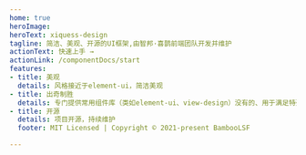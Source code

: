 ```yaml
---
home: true
heroImage:
heroText: xiquess-design
tagline: 简洁、美观、开源的UI框架,由智邦·喜鹊前端团队开发并维护
actionText: 快速上手 →
actionLink: /componentDocs/start
features:
- title: 美观
  details: 风格接近于element-ui，简洁美观
- title: 出奇制胜
  details: 专门提供常用组件库（类如element-ui、view-design）没有的、用于满足特殊功能需求的组件
- title: 开源
  details: 项目开源，持续维护
  footer: MIT Licensed | Copyright © 2021-present BambooLSF

---
```



